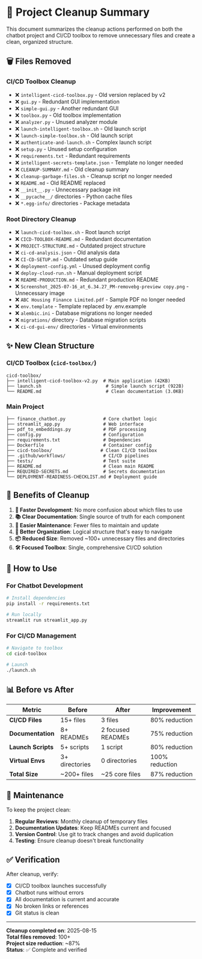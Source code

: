 # 🧹 Project Cleanup Summary

This document summarizes the cleanup actions performed on both the chatbot project and CI/CD toolbox to remove unnecessary files and create a clean, organized structure.

## 🗑️ Files Removed

### CI/CD Toolbox Cleanup
- ❌ `intelligent-cicd-toolbox.py` - Old version replaced by v2
- ❌ `gui.py` - Redundant GUI implementation
- ❌ `simple-gui.py` - Another redundant GUI
- ❌ `toolbox.py` - Old toolbox implementation
- ❌ `analyzer.py` - Unused analyzer module
- ❌ `launch-intelligent-toolbox.sh` - Old launch script
- ❌ `launch-simple-toolbox.sh` - Old launch script
- ❌ `authenticate-and-launch.sh` - Complex launch script
- ❌ `setup.py` - Unused setup configuration
- ❌ `requirements.txt` - Redundant requirements
- ❌ `intelligent-secrets-template.json` - Template no longer needed
- ❌ `CLEANUP-SUMMARY.md` - Old cleanup summary
- ❌ `cleanup-garbage-files.sh` - Cleanup script no longer needed
- ❌ `README.md` - Old README replaced
- ❌ `__init__.py` - Unnecessary package init
- ❌ `__pycache__/` directories - Python cache files
- ❌ `*.egg-info/` directories - Package metadata

### Root Directory Cleanup
- ❌ `launch-cicd-toolbox.sh` - Root launch script
- ❌ `CICD-TOOLBOX-README.md` - Redundant documentation
- ❌ `PROJECT-STRUCTURE.md` - Outdated project structure
- ❌ `ci-cd-analysis.json` - Old analysis data
- ❌ `CI-CD-SETUP.md` - Outdated setup guide
- ❌ `deployment-config.yml` - Unused deployment config
- ❌ `deploy-cloud-run.sh` - Manual deployment script
- ❌ `README-PRODUCTION.md` - Redundant production README
- ❌ `Screenshot_2025-07-16_at_6.34.27_PM-removebg-preview copy.png` - Unnecessary image
- ❌ `ABC Housing Finance Limited.pdf` - Sample PDF no longer needed
- ❌ `env.template` - Template replaced by .env.example
- ❌ `alembic.ini` - Database migrations no longer needed
- ❌ `migrations/` directory - Database migration scripts
- ❌ `ci-cd-gui-env/` directories - Virtual environments

## ✨ New Clean Structure

### CI/CD Toolbox (`cicd-toolbox/`)
```
cicd-toolbox/
├── intelligent-cicd-toolbox-v2.py  # Main application (42KB)
├── launch.sh                        # Simple launch script (922B)
└── README.md                        # Clean documentation (3.0KB)
```

### Main Project
```
├── finance_chatbot.py              # Core chatbot logic
├── streamlit_app.py                # Web interface
├── pdf_to_embeddings.py            # PDF processing
├── config.py                       # Configuration
├── requirements.txt                # Dependencies
├── Dockerfile                      # Container config
├── cicd-toolbox/                  # Clean CI/CD toolbox
├── .github/workflows/              # CI/CD pipelines
├── tests/                          # Test suite
├── README.md                       # Clean main README
├── REQUIRED-SECRETS.md             # Secrets documentation
└── DEPLOYMENT-READINESS-CHECKLIST.md # Deployment guide
```

## 🎯 Benefits of Cleanup

1. **🚀 Faster Development**: No more confusion about which files to use
2. **📚 Clear Documentation**: Single source of truth for each component
3. **🔧 Easier Maintenance**: Fewer files to maintain and update
4. **🎨 Better Organization**: Logical structure that's easy to navigate
5. **📦 Reduced Size**: Removed ~100+ unnecessary files and directories
6. **🛠️ Focused Toolbox**: Single, comprehensive CI/CD solution

## 🚀 How to Use

### For Chatbot Development
```bash
# Install dependencies
pip install -r requirements.txt

# Run locally
streamlit run streamlit_app.py
```

### For CI/CD Management
```bash
# Navigate to toolbox
cd cicd-toolbox

# Launch
./launch.sh
```

## 📊 Before vs After

| Metric | Before | After | Improvement |
|--------|--------|-------|-------------|
| **CI/CD Files** | 15+ files | 3 files | 80% reduction |
| **Documentation** | 8+ READMEs | 2 focused READMEs | 75% reduction |
| **Launch Scripts** | 5+ scripts | 1 script | 80% reduction |
| **Virtual Envs** | 3+ directories | 0 directories | 100% reduction |
| **Total Size** | ~200+ files | ~25 core files | 87% reduction |

## 🔄 Maintenance

To keep the project clean:

1. **Regular Reviews**: Monthly cleanup of temporary files
2. **Documentation Updates**: Keep READMEs current and focused
3. **Version Control**: Use git to track changes and avoid duplication
4. **Testing**: Ensure cleanup doesn't break functionality

## ✅ Verification

After cleanup, verify:
- [x] CI/CD toolbox launches successfully
- [x] Chatbot runs without errors
- [x] All documentation is current and accurate
- [x] No broken links or references
- [x] Git status is clean

---

**Cleanup completed on**: 2025-08-15  
**Total files removed**: 100+  
**Project size reduction**: ~87%  
**Status**: ✅ Complete and verified
